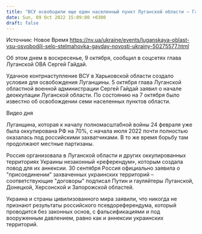 ```yaml
---
title: "ВСУ освободили еще один населенный пункт Луганской области — Гайдай"
date: Sun, 09 Oct 2022 15:09:00 +0300
draft: false
---
```

Источник: Новое Время https://nv.ua/ukraine/events/luganskaya-oblast-vsu-osvobodili-selo-stelmahovka-gayday-novosti-ukrainy-50275577.html


Об этом днем в воскресенье, 9 октября, сообщил в соцсетях глава Луганской ОВА Сергей Гайдай.

Удачное контрнаступление ВСУ в Харьковской области создало условия для освобождения Луганщины. 5 октября глава Луганской областной военной администрации Сергей Гайдай заявил о начале деоккупации Луганской области. По состоянию на 7 октября было известно об освобождении семи населенных пунктов области.

 Видео дня   

Луганщина, которая к началу полномасштабной войны 24 февраля уже была оккупирована РФ на 70%, с начала июля 2022 почти полностью оказалась под российскими захватчиками. В то же время борьбу там продолжают местные партизаны.

Россия организовала в Луганской области и других оккупированных территориях Украины незаконный «референдум», которым создала повод для их аннексии. 30 сентября Россия официально заявила о "присоединении" захваченных украинских территорий – соответствующие "договоры" подписал Путин и гауляйтеры Луганской, Донецкой, Херсонской и Запорожской областей.

Украина и страны цивилизованного мира заявили, что никогда не признают результаты российского псевдореферендума, который проводится без законных основ, с фальсификациями и под вооруженным давлением, равно как и аннексии украинских территорий.
